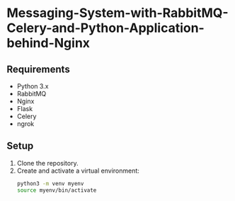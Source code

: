 # Messaging-System-with-RabbitMQ-Celery-and-Python-Application-behind-Nginx

## Requirements
- Python 3.x
- RabbitMQ
- Nginx
- Flask
- Celery
- ngrok

## Setup
1. Clone the repository.
2. Create and activate a virtual environment:
   ```bash
   python3 -m venv myenv
   source myenv/bin/activate
